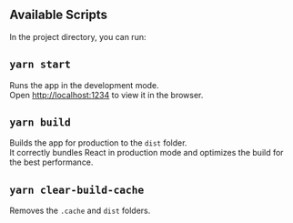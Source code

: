 ## Available Scripts

In the project directory, you can run:

## `yarn start`

Runs the app in the development mode.<br>
Open [http://localhost:1234](http://localhost:1234) to view it in the browser.

## `yarn build`

Builds the app for production to the `dist` folder.<br>
It correctly bundles React in production mode and optimizes the build for the best performance.

## `yarn clear-build-cache`

Removes the `.cache` and `dist` folders.
